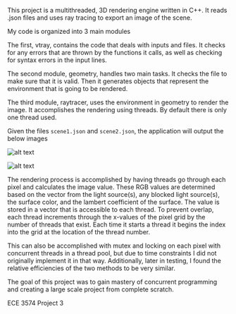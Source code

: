 This project is a multithreaded, 3D rendering engine written in C++. It reads .json files and uses ray tracing to export an image of the scene.

My code is organized into 3 main modules

The first, vtray, contains the code that deals with inputs and files. 
It checks for any errors that are thrown by the functions it calls, 
as well as checking for syntax errors in the input lines.

The second module, geometry, handles two main tasks.
It checks the file to make sure that it is valid. 
Then it generates objects that represent the environment that is going to be rendered.

The third module, raytracer, uses the environment in geometry to render the image.
It accomplishes the rendering using threads. By default there is only one thread used.

Given the files `scene1.json` and `scene2.json`, the application will output the below images

![alt text](https://github.com/akrasner19/3D-Raytracing-Application/tests/scene1.png "Output for scene1.json")

![alt text](https://github.com/akrasner19/3D-Raytracing-Application/tests/scene2.png "Output for scene2.json")

The rendering process is accomplished by having threads go through each pixel and calculates the image value. These RGB values are determined based on the vector from the light source(s), any blocked light source(s), the surface color, and the lambert coefficient of the surface. The value is stored in a vector that is accessible to each thread. To prevent overlap, each thread increments through the x-values of the pixel grid by the number of threads that exist. Each time it starts a thread it begins the index into the grid at the location of the thread number.

This can also be accomplished with mutex and locking on each pixel with concurrent threads in a thread pool, but due to time constraints I did not originally implement it in that way. Additionally, later in testing, I found the relative efficiencies of the two methods to be very similar. 

The goal of this project was to gain mastery of concurrent programming and creating a large scale project from complete scratch.

ECE 3574 Project 3
